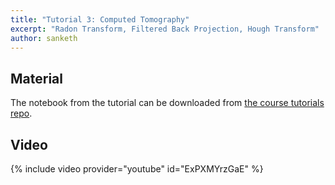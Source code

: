 ```yaml
---
title: "Tutorial 3: Computed Tomography"
excerpt: "Radon Transform, Filtered Back Projection, Hough Transform"
author: sanketh
---
```


## Material

The notebook from the tutorial can be downloaded from
[the course tutorials repo](https://github.com/vistalab-technion/cs236860-tutorials).


## Video

{% include video provider="youtube" id="ExPXMYrzGaE" %}